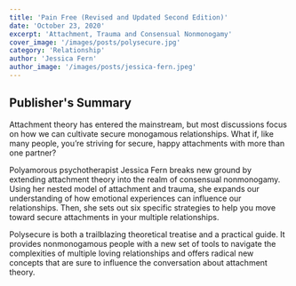 ```yaml
---
title: 'Pain Free (Revised and Updated Second Edition)'
date: 'October 23, 2020'
excerpt: 'Attachment, Trauma and Consensual Nonmonogamy'
cover_image: '/images/posts/polysecure.jpg'
category: 'Relationship'
author: 'Jessica Fern'
author_image: '/images/posts/jessica-fern.jpeg'
---
```


## Publisher's Summary

Attachment theory has entered the mainstream, but most discussions focus on how we can cultivate secure monogamous relationships. What if, like many people, you’re striving for secure, happy attachments with more than one partner?

Polyamorous psychotherapist Jessica Fern breaks new ground by extending attachment theory into the realm of consensual nonmonogamy. Using her nested model of attachment and trauma, she expands our understanding of how emotional experiences can influence our relationships. Then, she sets out six specific strategies to help you move toward secure attachments in your multiple relationships.

Polysecure is both a trailblazing theoretical treatise and a practical guide. It provides nonmonogamous people with a new set of tools to navigate the complexities of multiple loving relationships and offers radical new concepts that are sure to influence the conversation about attachment theory.
